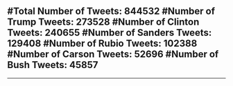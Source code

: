 #Total Number of Tweets: 844532 
#Number of Trump Tweets: 273528
#Number of Clinton Tweets: 240655
#Number of Sanders Tweets: 129408
#Number of Rubio Tweets: 102388
#Number of Carson Tweets: 52696
#Number of Bush Tweets: 45857
---
---
